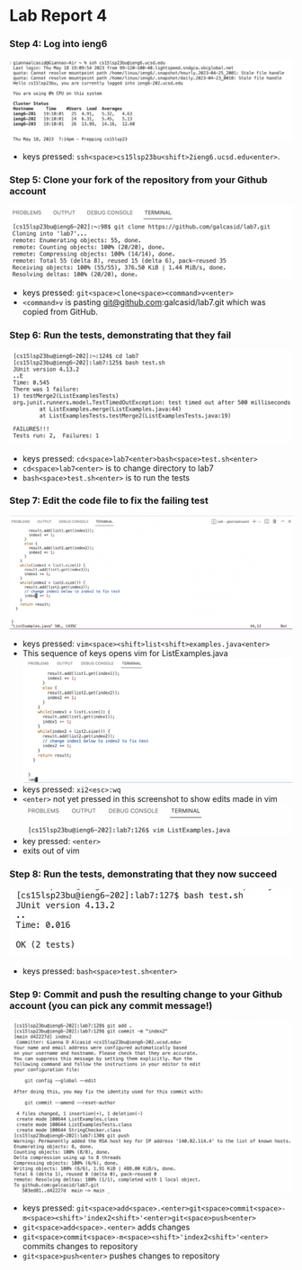 # Lab Report 4
### Step 4: Log into ieng6
![Image](step4.png)
* keys pressed: ```ssh<space>cs15lsp23bu<shift>2ieng6.ucsd.edu<enter>```.
### Step 5: Clone your fork of the repository from your Github account
![Image](cloningDirectory.png)
* keys pressed: ```git<space>clone<space><command>v<enter>```
* ```<command>v``` is pasting git@github.com:galcasid/lab7.git which was copied from GitHub.
### Step 6: Run the tests, demonstrating that they fail
![Image](testFailure.png)
* keys pressed: ```cd<space>lab7<enter>bash<space>test.sh<enter>```
* ```cd<space>lab7<enter>``` is to change directory to lab7
* ```bash<space>test.sh<enter>``` is to run the tests
### Step 7: Edit the code file to fix the failing test
![Image](vimNoEdit.png)
* keys pressed: ```vim<space><shift>list<shift>examples.java<enter>```
* This sequence of keys opens vim for ListExamples.java
![Image](vimColonWQ.png)
* keys pressed: ```xi2<esc>:wq```
* ```<enter>``` not yet pressed in this screenshot to show edits made in vim
![Image](vimExits.png)
* key pressed: ```<enter>```
* exits out of vim
### Step 8: Run the tests, demonstrating that they now succeed
![Image](step8.png)
* keys pressed: ```bash<space>test.sh<enter>```
### Step 9: Commit and push the resulting change to your Github account (you can pick any commit message!)
![Image](step9.png)
* keys pressed: ```git<space>add<space>.<enter>git<space>commit<space>-m<space><shift>'index2<shift>'<enter>git<space>push<enter>```
* ```git<space>add<space>.<enter>``` adds changes
* ```git<space>commit<space>-m<space><shift>'index2<shift>'<enter>``` commits changes to repository
* ```git<space>push<enter>``` pushes changes to repository
